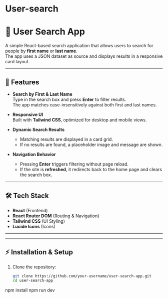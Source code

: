 # User-search
# 🔎 User Search App

A simple React-based search application that allows users to search for people by **first name** or **last name**.  
The app uses a JSON dataset as source and displays results in a responsive card layout.

---

## 🚀 Features

- **Search by First & Last Name**  
  Type in the search box and press **Enter** to filter results.  
  The app matches case-insensitively against both first and last names.

- **Responsive UI**  
  Built with **Tailwind CSS**, optimized for desktop and mobile views.

- **Dynamic Search Results**  
  - Matching results are displayed in a card grid.  
  - If no results are found, a placeholder image and message are shown.

- **Navigation Behavior**  
  - Pressing **Enter** triggers filtering without page reload.  
  - If the site is **refreshed**, it redirects back to the home page and clears the search box.

---

## 🛠️ Tech Stack

- **React** (Frontend)  
- **React Router DOM** (Routing & Navigation)  
- **Tailwind CSS** (UI Styling)  
- **Lucide Icons** (Icons)  

---


---

## ⚡ Installation & Setup

1. Clone the repository:
   ```bash
   git clone https://github.com/your-username/user-search-app.git
   cd user-search-app
npm install
npm run dev
